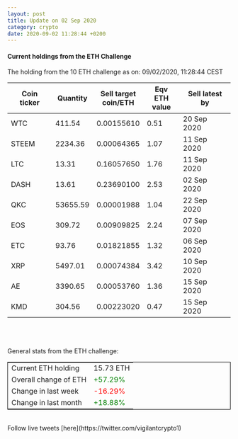 ```yaml
---
layout: post
title: Update on 02 Sep 2020
category: crypto
date: 2020-09-02 11:28:44 +0200
---
```

<!-- Global site tag (gtag.js) - Google Analytics -->
<script async src="https://www.googletagmanager.com/gtag/js?id=UA-103831149-5"></script>
<script>
  window.dataLayer = window.dataLayer || [];
  function gtag(){dataLayer.push(arguments);}
  gtag('js', new Date());

  gtag('config', 'UA-103831149-5');
</script>


#### Current holdings from the ETH Challenge

The holding from the 10 ETH challenge as on: 09/02/2020, 11:28:44 CEST

|Coin ticker|Quantity|Sell target<br>coin/ETH|Eqv ETH<br>value|Sell latest by|
|-----------|--------|-----------|-----------|--------------|
WTC|411.54|  0.00155610|0.51|20 Sep 2020|
STEEM|2234.36|  0.00064365|1.07|11 Sep 2020|
LTC|13.31|  0.16057650|1.76|11 Sep 2020|
DASH|13.61|  0.23690100|2.53|02 Sep 2020|
QKC|53655.59|  0.00001988|1.04|22 Sep 2020|
EOS|309.72|  0.00909825|2.24|07 Sep 2020|
ETC|93.76|  0.01821855|1.32|06 Sep 2020|
XRP|5497.01|  0.00074384|3.42|10 Sep 2020|
AE|3390.65|  0.00053760|1.36|15 Sep 2020|
KMD|304.56|  0.00223020|0.47|15 Sep 2020|

<br>
<br>
<br>
General stats from the ETH challenge:

<table style="border:1px solid black;margin-left:auto;margin-right:auto;">
	<tbody>
	<tr>
		<td>Current ETH holding</td>
		<td>     15.73 ETH</td>
	</tr>
	<tr>
		<td>Overall change of ETH</td>
		<td><font color="green">+57.29%</font></td>
	</tr>
	<tr>
		<td>Change in last week</td>
		<td><font color="red">-16.29%</font></td>
	</tr>
	<tr>
		<td>Change in last month</td>
		<td><font color="green">+18.88%</font></td>
	</tr>
	</tbody>
</table>

<br>
Follow live tweets [here](https://twitter.com/vigilantcrypto1)
<br>
<br>